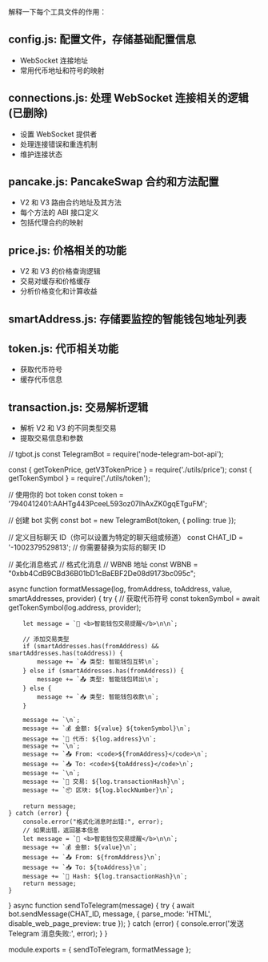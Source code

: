 解释一下每个工具文件的作用：
## config.js: 配置文件，存储基础配置信息

- WebSocket 连接地址
- 常用代币地址和符号的映射


## connections.js: 处理 WebSocket 连接相关的逻辑(已删除)

- 设置 WebSocket 提供者
- 处理连接错误和重连机制
- 维护连接状态


## pancake.js: PancakeSwap 合约和方法配置

- V2 和 V3 路由合约地址及其方法
- 每个方法的 ABI 接口定义
- 包括代理合约的映射


## price.js: 价格相关的功能

- V2 和 V3 的价格查询逻辑
- 交易对缓存和价格缓存
- 分析价格变化和计算收益


## smartAddress.js: 存储要监控的智能钱包地址列表


## token.js: 代币相关功能
- 获取代币符号
- 缓存代币信息


## transaction.js: 交易解析逻辑

- 解析 V2 和 V3 的不同类型交易
- 提取交易信息和参数




// tgbot.js
const TelegramBot = require('node-telegram-bot-api');

const { getTokenPrice, getV3TokenPrice } = require('./utils/price');
const { getTokenSymbol } = require('./utils/token');

// 使用你的 bot token
const token = '7940412401:AAHTg443PceeL593oz07IhAxZK0gqETguFM';

// 创建 bot 实例
const bot = new TelegramBot(token, { polling: true });

// 定义目标聊天 ID（你可以设置为特定的聊天组或频道）
const CHAT_ID = '-1002379529813';  // 你需要替换为实际的聊天 ID

// 美化消息格式
// 格式化消息
// WBNB 地址
const WBNB = "0xbb4CdB9CBd36B01bD1cBaEBF2De08d9173bc095c";

async function formatMessage(log, fromAddress, toAddress, value, smartAddresses, provider) {
    try {
        // 获取代币符号
        const tokenSymbol = await getTokenSymbol(log.address, provider);

        let message = `🔔 <b>智能钱包交易提醒</b>\n\n`;

        // 添加交易类型
        if (smartAddresses.has(fromAddress) && smartAddresses.has(toAddress)) {
            message += `📤 类型: 智能钱包互转\n`;
        } else if (smartAddresses.has(fromAddress)) {
            message += `📤 类型: 智能钱包转出\n`;
        } else {
            message += `📥 类型: 智能钱包收款\n`;
        }

        message += `\n`;
        message += `💰 金额: ${value} ${tokenSymbol}\n`;
        message += `🔑 代币: ${log.address}\n`;
        message += `\n`;
        message += `📤 From: <code>${fromAddress}</code>\n`;
        message += `📥 To: <code>${toAddress}</code>\n`;
        message += `\n`;
        message += `🔗 交易: ${log.transactionHash}\n`;
        message += `📦 区块: ${log.blockNumber}\n`;

        return message;
    } catch (error) {
        console.error("格式化消息时出错:", error);
        // 如果出错，返回基本信息
        let message = `🔔 <b>智能钱包交易提醒</b>\n\n`;
        message += `💰 金额: ${value}\n`;
        message += `📤 From: ${fromAddress}\n`;
        message += `📥 To: ${toAddress}\n`;
        message += `🔗 Hash: ${log.transactionHash}\n`;
        return message;
    }
}
async function sendToTelegram(message) {
    try {
        await bot.sendMessage(CHAT_ID, message, {
            parse_mode: 'HTML',
            disable_web_page_preview: true
        });
    } catch (error) {
        console.error('发送 Telegram 消息失败:', error);
    }
}

module.exports = {
    sendToTelegram,
    formatMessage
};